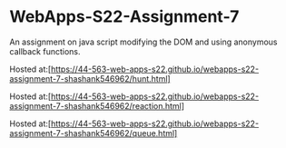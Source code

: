 # WebApps-S22-Assignment-7

An assignment on java script modifying the DOM and using anonymous callback functions.

Hosted at:[https://44-563-web-apps-s22.github.io/webapps-s22-assignment-7-shashank546962/hunt.html]

Hosted at:[https://44-563-web-apps-s22.github.io/webapps-s22-assignment-7-shashank546962/reaction.html]

Hosted at:[https://44-563-web-apps-s22.github.io/webapps-s22-assignment-7-shashank546962/queue.html]


